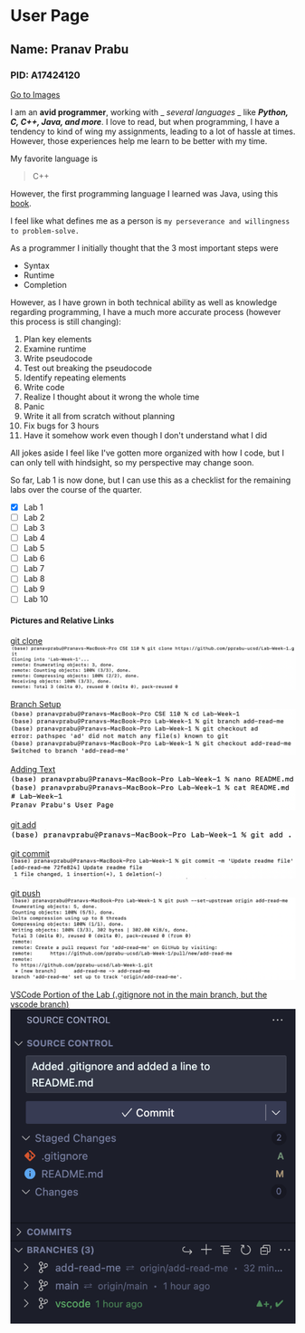 # User Page
## Name: Pranav Prabu
### PID: A17424120

[Go to Images](https://pprabu-ucsd.github.io/Lab-1/#pictures-and-relative-links)

I am an **avid programmer**, working with _ _several languages_ _ like ***Python, C, C++, Java, and more***. I love to read, but when programming, I have a tendency to kind of wing my assignments, leading to a lot of hassle at times. However, those experiences help me learn to be better with my time.

My favorite language is

> C++

However, the first programming language I learned was Java, using this [book](https://www.buildingjavaprograms.com/supplements3.shtml).

I feel like what defines me as a person is ```my perseverance and willingness to problem-solve.```

As a programmer I initially thought that the 3 most important steps were

- Syntax
- Runtime
- Completion

However, as I have grown in both technical ability as well as knowledge regarding programming, I have a much more accurate process (however this process is still changing):

1. Plan key elements
2. Examine runtime
3. Write pseudocode
4. Test out breaking the pseudocode
5. Identify repeating elements
6. Write code
7. Realize I thought about it wrong the whole time
8. Panic
9. Write it all from scratch without planning
10. Fix bugs for 3 hours
11. Have it somehow work even though I don't understand what I did

All jokes aside I feel like I've gotten more organized with how I code, but I can only tell with hindsight, so my perspective may change soon.

So far, Lab 1 is now done, but I can use this as a checklist for the remaining labs over the course of the quarter.

- [x] Lab 1
- [ ] Lab 2
- [ ] Lab 3
- [ ] Lab 4
- [ ] Lab 5
- [ ] Lab 6
- [ ] Lab 7
- [ ] Lab 8
- [ ] Lab 9
- [ ] Lab 10

#### Pictures and Relative Links

[git clone](screenshots/git_clone.jpg)
![git_clone](screenshots/git_clone.jpg)

[Branch Setup](screenshots/git-branch.jpg)
![git_branch](screenshots/git-branch.jpg)

[Adding Text](screenshots/nano.jpg)
![nano](screenshots/nano.jpg)

[git add](screenshots/git-add.jpg)
![git_add](screenshots/git-add.jpg)

[git commit](screenshots/git-commit.jpg)
![git_commit](screenshots/git-commit.jpg)

[git push](screenshots/git-push.jpg)
![git_push](screenshots/git-push.jpg)

[VSCode Portion of the Lab (.gitignore not in the main branch, but the vscode branch)](screenshots/vscode.jpg)
![vscode branch](screenshots/vscode.jpg)


